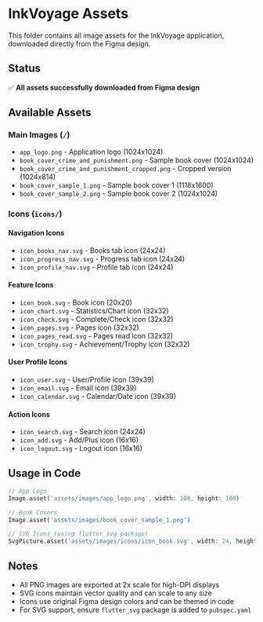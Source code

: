 # InkVoyage Assets

This folder contains all image assets for the InkVoyage application, downloaded directly from the Figma design.

## Status
✅ **All assets successfully downloaded from Figma design**

## Available Assets

### Main Images (`/`)
- `app_logo.png` - Application logo (1024x1024)
- `book_cover_crime_and_punishment.png` - Sample book cover (1024x1024)
- `book_cover_crime_and_punishment_cropped.png` - Cropped version (1024x814)
- `book_cover_sample_1.png` - Sample book cover 1 (1118x1600)
- `book_cover_sample_2.png` - Sample book cover 2 (1024x1024)

### Icons (`icons/`)
#### Navigation Icons
- `icon_books_nav.svg` - Books tab icon (24x24)
- `icon_progress_nav.svg` - Progress tab icon (24x24)
- `icon_profile_nav.svg` - Profile tab icon (24x24)

#### Feature Icons
- `icon_book.svg` - Book icon (20x20)
- `icon_chart.svg` - Statistics/Chart icon (32x32)
- `icon_check.svg` - Complete/Check icon (32x32)
- `icon_pages.svg` - Pages icon (32x32)
- `icon_pages_read.svg` - Pages read icon (32x32)
- `icon_trophy.svg` - Achievement/Trophy icon (32x32)

#### User Profile Icons
- `icon_user.svg` - User/Profile icon (39x39)
- `icon_email.svg` - Email icon (39x39)
- `icon_calendar.svg` - Calendar/Date icon (39x39)

#### Action Icons
- `icon_search.svg` - Search icon (24x24)
- `icon_add.svg` - Add/Plus icon (16x16)
- `icon_logout.svg` - Logout icon (16x16)

## Usage in Code
```dart
// App Logo
Image.asset('assets/images/app_logo.png', width: 100, height: 100)

// Book Covers
Image.asset('assets/images/book_cover_sample_1.png')

// SVG Icons (using flutter_svg package)
SvgPicture.asset('assets/images/icons/icon_book.svg', width: 24, height: 24)
```

## Notes
- All PNG images are exported at 2x scale for high-DPI displays
- SVG icons maintain vector quality and can scale to any size
- Icons use original Figma design colors and can be themed in code
- For SVG support, ensure `flutter_svg` package is added to `pubspec.yaml`
